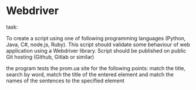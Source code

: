 # Webdriver

task:

To create a script using one of following programming languages (Python, Java, C#, node.js, Ruby). This script should validate some behaviour of web application using a Webdriver library. Script should be published on public Git hosting (Github, Gitlab or similar)



the program tests the prom.ua site for the following points:
match the title, search by word, match the title of the entered element and match the names of the sentences to the specified element

